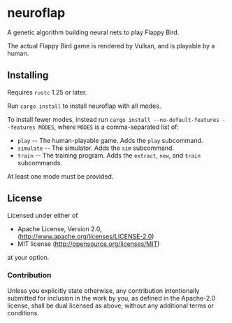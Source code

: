 # neuroflap

A genetic algorithm building neural nets to play Flappy Bird.

The actual Flappy Bird game is rendered by Vulkan, and is playable by a human.

## Installing

Requires `rustc` 1.25 or later.

Run `cargo install` to install neuroflap with all modes.

To install fewer modes, instead run `cargo install --no-default-features --features MODES`, where `MODES` is a comma-separated list of:

 - `play` -- The human-playable game. Adds the `play` subcommand.
 - `simulate` -- The simulator. Adds the `sim` subcommand.
 - `train` -- The training program. Adds the `extract`, `new`, and `train` subcommands.

At least one mode must be provided.

## License

Licensed under either of

 * Apache License, Version 2.0, (http://www.apache.org/licenses/LICENSE-2.0)
 * MIT license (http://opensource.org/licenses/MIT)

at your option.

### Contribution

Unless you explicitly state otherwise, any contribution intentionally submitted for inclusion in the work by you, as defined in the Apache-2.0 license, shall be dual licensed as above, without any additional terms or conditions.
